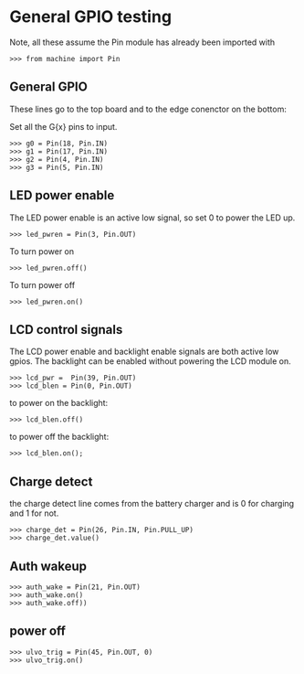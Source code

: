 # General GPIO testing

Note, all these assume the Pin module has already been imported with
```
>>> from machine import Pin
```

## General GPIO

These lines go to the top board and to the edge conenctor on the bottom:

Set all the G{x} pins to input.
```
>>> g0 = Pin(18, Pin.IN)
>>> g1 = Pin(17, Pin.IN)
>>> g2 = Pin(4, Pin.IN)
>>> g3 = Pin(5, Pin.IN)
```

## LED power enable

The LED power enable is an active low signal, so set 0 to power the LED up.

```
>>> led_pwren = Pin(3, Pin.OUT)
```

To turn power on
```
>>> led_pwren.off()
```

To turn power off

```
>>> led_pwren.on()
```

## LCD control signals

The LCD power enable and backlight enable signals are both active low gpios.
The backlight can be enabled without powering the LCD module on.

```
>>> lcd_pwr =  Pin(39, Pin.OUT)
>>> lcd_blen = Pin(0, Pin.OUT)
```

to power on the backlight:
```
>>> lcd_blen.off()
```

to power off the backlight:
```
>>> lcd_blen.on();
```

## Charge detect

the charge detect line comes from the battery charger and is 0 for charging and 1 for not.

```
>>> charge_det = Pin(26, Pin.IN, Pin.PULL_UP)
>>> charge_det.value()
```

## Auth wakeup

```
>>> auth_wake = Pin(21, Pin.OUT)
>>> auth_wake.on()
>>> auth_wake.off))
```

## power off

```
>>> ulvo_trig = Pin(45, Pin.OUT, 0)
>>> ulvo_trig.on()

